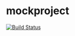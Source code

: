 # mockproject
[![Build Status](https://travis-ci.org/kunaldogra/WORK.svg?branch=master)](https://travis-ci.org/kunaldogra/WORK)
